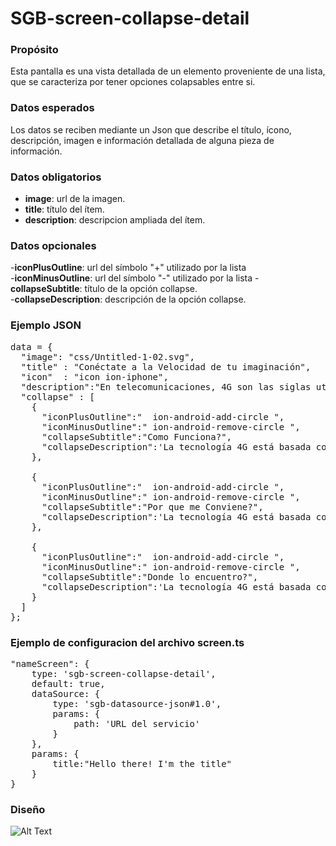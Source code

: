 <h1>SGB-screen-collapse-detail</h1>

<h3>Propósito</h3>

Esta pantalla es una vista detallada de un elemento proveniente de una lista, que se caracteriza por tener opciones colapsables entre si. 

<h3>Datos esperados</h3>

Los datos se reciben mediante un Json que describe el título, ícono, descripción, imagen e información detallada de alguna pieza de información.

<h3>Datos obligatorios</h3>

- **image**: url de la imagen.
- **title**: título del ítem.
- **description**: descripcion ampliada del ítem.

<h3>Datos opcionales</h3>
    
-**iconPlusOutline**: url del símbolo "+" utilizado por la lista   
-**iconMinusOutline**: url del símbolo "-" utilizado por la lista
-**collapseSubtitle**: título de la opción collapse.                             
-**collapseDescription**: descripción de la opción collapse.
        
    
<h3>Ejemplo JSON</h3>

<pre>
data = {
  "image": "css/Untitled-1-02.svg",
  "title" : "Conéctate a la Velocidad de tu imaginación",
  "icon"  : "icon ion-iphone",
  "description":"En telecomunicaciones, 4G son las siglas utilizadas para referirse a la cuarta generación de tecnologías de telefonía móvil. Es la sucesora de las tecnologías 2G y 3G, y que precede a la próxima generación, la 5G.",
  "collapse" : [ 
    {   
      "iconPlusOutline":"  ion-android-add-circle ",
      "iconMinusOutline":" ion-android-remove-circle ",
      "collapseSubtitle":"Como Funciona?",
      "collapseDescription":'La tecnología 4G está basada completamente en el protocolo IP, siendo un sistema de sistemas y una red de redes, que se alcanza gracias a la convergencia entre las redes de cables e inalámbricas. Esta tecnología podrá ser usada por módems inalámbricos, smartphones y otros dispositivos móviles.'
    },

    {   
      "iconPlusOutline":"  ion-android-add-circle ",
      "iconMinusOutline":" ion-android-remove-circle ",
      "collapseSubtitle":"Por que me Conviene?",
      "collapseDescription":'La tecnología 4G está basada completamente en el protocolo IP, siendo un sistema de sistemas y una red de redes, que se alcanza gracias a la convergencia entre las redes de cables e inalámbricas. Esta tecnología podrá ser usada por módems inalámbricos, smartphones y otros dispositivos móviles.'
    },

    {   
      "iconPlusOutline":"  ion-android-add-circle ",
      "iconMinusOutline":" ion-android-remove-circle ",
      "collapseSubtitle":"Donde lo encuentro?",
      "collapseDescription":'La tecnología 4G está basada completamente en el protocolo IP, siendo un sistema de sistemas y una red de redes, que se alcanza gracias a la convergencia entre las redes de cables e inalámbricas. Esta tecnología podrá ser usada por módems inalámbricos, smartphones y otros dispositivos móviles.'
    }
  ]
};
</pre>

<h3>Ejemplo de configuracion del archivo screen.ts</h3>

<pre>
"nameScreen": {
    type: 'sgb-screen-collapse-detail',
    default: true,
    dataSource: {
        type: 'sgb-datasource-json#1.0',
        params: {
            path: 'URL del servicio'
        }
    },
    params: {
        title:"Hello there! I'm the title"
    }
}
</pre>
 

<h3>Diseño</h3>

![Alt Text](https://s3.amazonaws.com/megazord-framework/balsamiq+mockups/sgb-screen-collase-detail.png)